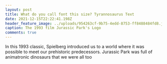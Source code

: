 ```yaml
---
layout: post
title: What do you call font this size? Tyrannosaurus Text
date: 2021-12-15T22:22:41.198Z
header_feature_image: ../uploads/954263cf-9b75-4edd-8753-ff8488484fd8.jpeg
caption: The 1993 film Jurassic Park's Logo
comments: true
---
```

In this 1993 classic, Spielberg introduced us to a world where it was possible to meet our prehistoric predecessors. Jurassic Park  was full of animatronic dinosaurs that we were all too